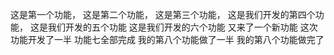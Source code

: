 这是第一个功能，
这是第二个功能，
这是第三个功能，
这是我们开发的第四个功能，
这是我们开发的五个功能
这是我们开发的六个功能
又来了一个新功能
这次功能开发了一半
功能七全部完成
我的第八个功能做了一半
我的第八个功能做完了